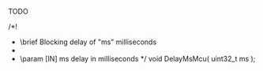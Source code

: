 TODO

/*!
 * \brief Blocking delay of "ms" milliseconds
 *
 * \param [IN] ms    delay in milliseconds
 */
void DelayMsMcu( uint32_t ms );